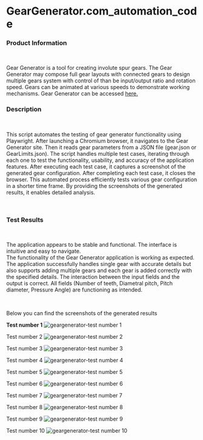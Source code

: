 # GearGenerator.com_automation_code

<h3>Product Information</h3><br> <p> Gear Generator is a tool for creating involute spur gears. The Gear Generator may compose full gear layouts with connected gears to design multiple gears system with control of than be input/output ratio and rotation speed. Gears can be animated at various speeds to demonstrate working mechanisms. Gear Generator can be accessed <a href="https://geargenerator.com/">here.</a> </p>

<h3>Description</h3><br> <p>This script automates the testing of gear generator functionality using Playwright. After launching a Chromium browser, it navigates to the Gear Generator site. Then it reads gear parameters from a JSON file (gear.json or GearLimits.json). The script handles multiple test cases, iterating through each one to test the functionality, usability, and accuracy of the application features. After executing each test case, it captures a screenshot of the generated gear configuration. After completing each test case, it closes the browser. This automated process efficiently tests various gear configuration in a shorter time frame. By providing the screenshots of the generated results, it enables detailed analysis. </p><br>
<h3>Test Results</h3><br> <p> The application appears to be stable and functional. The interface is intuitive and easy to navigate.<br>
The functionality of the Gear Generator application is working as expected. The application successfully handles single gear with accurate details but also supports adding multiple gears and each gear is added correctly with the specified details. The interaction between the input fields and the output is correct. All fields (Number of teeth, Diametral pitch, Pitch diameter, Pressure Angle) are functioning as intended.
</p><br>
<p>Below you can find the screenshots of the generated results<br>

**Test number 1**
![geargenerator-test number 1](https://github.com/SiposCristina/GearGenerator.com_automation_code/assets/157922599/40bcf65d-2dff-4a16-be02-8b647c1260cd)

Test number 2
![geargenerator-test number 2](https://github.com/SiposCristina/GearGenerator.com_automation_code/assets/157922599/4e527256-28ad-453d-9eab-8670014b7dff)

Test number 3
![geargenerator-test number 3](https://github.com/SiposCristina/GearGenerator.com_automation_code/assets/157922599/9aa1b85a-ec95-4abd-8927-cac6e139d751)

Test number 4
![geargenerator-test number 4](https://github.com/SiposCristina/GearGenerator.com_automation_code/assets/157922599/8eedac12-d612-4fdc-ba49-355853537cc8)

Test number 5
![geargenerator-test number 5](https://github.com/SiposCristina/GearGenerator.com_automation_code/assets/157922599/4006a959-c37f-4f14-af50-7ad2f9cd4d66)

Test number 6
![geargenerator-test number 6](https://github.com/SiposCristina/GearGenerator.com_automation_code/assets/157922599/6c8c3e04-7fc3-43e3-b9bc-46f3141092f5)

Test number 7
![geargenerator-test number 7](https://github.com/SiposCristina/GearGenerator.com_automation_code/assets/157922599/7ae86582-9d20-45a6-935c-65b7d6da94cf)

Test number 8
![geargenerator-test number 8](https://github.com/SiposCristina/GearGenerator.com_automation_code/assets/157922599/d1b258bc-b546-4dba-88dd-b29f0fa6b369)

Test number 9
![geargenerator-test number 9](https://github.com/SiposCristina/GearGenerator.com_automation_code/assets/157922599/b97cd8c9-f282-4534-8290-8b20770d4247)

Test number 10
![geargenerator-test number 10](https://github.com/SiposCristina/GearGenerator.com_automation_code/assets/157922599/4ffe40d4-94a2-4982-920e-749514b6aa74)


